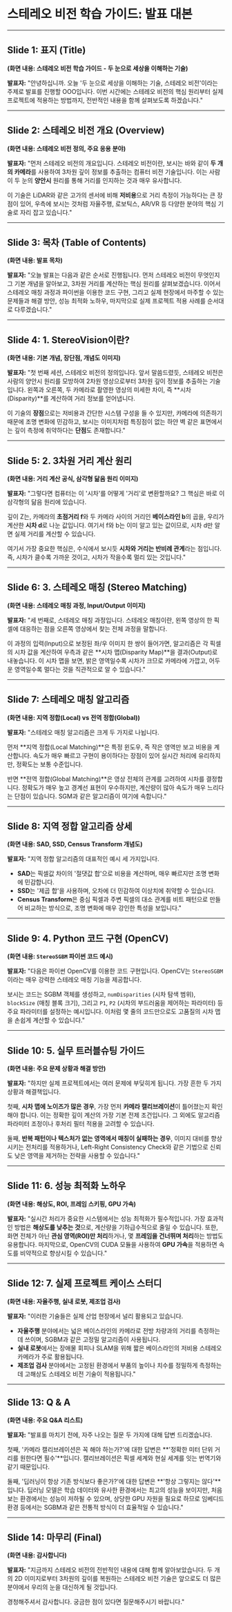 # 스테레오 비전 학습 가이드: 발표 대본

---

## Slide 1: 표지 (Title)

**(화면 내용: 스테레오 비전 학습 가이드 - 두 눈으로 세상을 이해하는 기술)**

**발표자:**
"안녕하십니까. 오늘 '두 눈으로 세상을 이해하는 기술, 스테레오 비전'이라는 주제로 발표를 진행할 OOO입니다. 이번 시간에는 스테레오 비전의 핵심 원리부터 실제 프로젝트에 적용하는 방법까지, 전반적인 내용을 함께 살펴보도록 하겠습니다."

---

## Slide 2: 스테레오 비전 개요 (Overview)

**(화면 내용: 스테레오 비전 정의, 주요 응용 분야)**

**발표자:**
"먼저 스테레오 비전의 개요입니다. 스테레오 비전이란, 보시는 바와 같이 **두 개의 카메라**를 사용하여 3차원 깊이 정보를 추출하는 컴퓨터 비전 기술입니다. 이는 사람이 두 눈의 **양안시** 원리를 통해 거리를 인지하는 것과 매우 유사합니다.

이 기술은 LiDAR와 같은 고가의 센서에 비해 **저비용**으로 거리 측정이 가능하다는 큰 장점이 있어, 우측에 보시는 것처럼 자율주행, 로보틱스, AR/VR 등 다양한 분야의 핵심 기술로 자리 잡고 있습니다."

---

## Slide 3: 목차 (Table of Contents)

**(화면 내용: 발표 목차)**

**발표자:**
"오늘 발표는 다음과 같은 순서로 진행됩니다. 먼저 스테레오 비전이 무엇인지 그 기본 개념을 알아보고, 3차원 거리를 계산하는 핵심 원리를 살펴보겠습니다. 이어서 스테레오 매칭 과정과 파이썬을 이용한 코드 구현, 그리고 실제 현장에서 마주할 수 있는 문제들과 해결 방안, 성능 최적화 노하우, 마지막으로 실제 프로젝트 적용 사례를 순서대로 다루겠습니다."

---

## Slide 4: 1. StereoVision이란?

**(화면 내용: 기본 개념, 장단점, 개념도 이미지)**

**발표자:**
"첫 번째 세션, 스테레오 비전의 정의입니다. 앞서 말씀드렸듯, 스테레오 비전은 사람의 양안시 원리를 모방하여 2차원 영상으로부터 3차원 깊이 정보를 추출하는 기술입니다. 왼쪽과 오른쪽, 두 카메라로 촬영한 영상의 미세한 차이, 즉 **시차(Disparity)**를 계산하여 거리 정보를 얻어냅니다.

이 기술의 **장점**으로는 저비용과 간단한 시스템 구성을 들 수 있지만, 카메라에 의존하기 때문에 조명 변화에 민감하고, 보시는 이미지처럼 특징점이 없는 하얀 벽 같은 표면에서는 깊이 측정에 취약하다는 **단점**도 존재합니다."

---

## Slide 5: 2. 3차원 거리 계산 원리

**(화면 내용: 거리 계산 공식, 삼각형 닮음 원리 이미지)**

**발표자:**
"그렇다면 컴퓨터는 이 '시차'를 어떻게 '거리'로 변환할까요? 그 핵심은 바로 이 삼각형의 닮음 원리에 있습니다.

깊이 Z는, 카메라의 **초점거리 f**와 두 카메라 사이의 거리인 **베이스라인 b**의 곱을, 우리가 계산한 **시차 d**로 나눈 값입니다. 여기서 f와 b는 이미 알고 있는 값이므로, 시차 d만 알면 실제 거리를 계산할 수 있습니다.

여기서 가장 중요한 핵심은, 수식에서 보시듯 **시차와 거리는 반비례 관계**라는 점입니다. 즉, 시차가 클수록 가까운 것이고, 시차가 작을수록 멀리 있는 것입니다."

---

## Slide 6: 3. 스테레오 매칭 (Stereo Matching)

**(화면 내용: 스테레오 매칭 과정, Input/Output 이미지)**

**발표자:**
"세 번째로, 스테레오 매칭 과정입니다. 스테레오 매칭이란, 왼쪽 영상의 한 픽셀에 대응하는 점을 오른쪽 영상에서 찾는 전체 과정을 말합니다.

이 과정의 입력(Input)으로 보정된 좌/우 이미지 한 쌍이 들어가면, 알고리즘은 각 픽셀의 시차 값을 계산하여 우측과 같은 **시차 맵(Disparity Map)**을 결과(Output)로 내놓습니다. 이 시차 맵을 보면, 밝은 영역일수록 시차가 크므로 카메라에 가깝고, 어두운 영역일수록 멀다는 것을 직관적으로 알 수 있습니다."

---

## Slide 7: 스테레오 매칭 알고리즘

**(화면 내용: 지역 정합(Local) vs 전역 정합(Global))**

**발표자:**
"스테레오 매칭 알고리즘은 크게 두 가지로 나뉩니다.

먼저 **지역 정합(Local Matching)**은 특정 윈도우, 즉 작은 영역만 보고 비용을 계산합니다. 속도가 매우 빠르고 구현이 용이하다는 장점이 있어 실시간 처리에 유리하지만, 정확도는 보통 수준입니다.

반면 **전역 정합(Global Matching)**은 영상 전체의 관계를 고려하여 시차를 결정합니다. 정확도가 매우 높고 경계선 표현이 우수하지만, 계산량이 많아 속도가 매우 느리다는 단점이 있습니다. SGM과 같은 알고리즘이 여기에 속합니다."

---

## Slide 8: 지역 정합 알고리즘 상세

**(화면 내용: SAD, SSD, Census Transform 개념도)**

**발표자:**
"지역 정합 알고리즘의 대표적인 예시 세 가지입니다.
- **SAD**는 픽셀값 차이의 '절댓값 합'으로 비용을 계산하며, 매우 빠르지만 조명 변화에 민감합니다.
- **SSD**는 '제곱 합'을 사용하며, 오차에 더 민감하여 이상치에 취약할 수 있습니다.
- **Census Transform**은 중심 픽셀과 주변 픽셀의 대소 관계를 비트 패턴으로 만들어 비교하는 방식으로, 조명 변화에 매우 강인한 특성을 보입니다."

---

## Slide 9: 4. Python 코드 구현 (OpenCV)

**(화면 내용: `StereoSGBM` 파이썬 코드 예시)**

**발표자:**
"다음은 파이썬 OpenCV를 이용한 코드 구현입니다. OpenCV는 `StereoSGBM`이라는 매우 강력한 스테레오 매칭 기능을 제공합니다.

보시는 코드는 SGBM 객체를 생성하고, `numDisparities` (시차 탐색 범위), `blockSize` (매칭 블록 크기), 그리고 `P1`, `P2` (시차의 부드러움을 제어하는 파라미터) 등 주요 파라미터를 설정하는 예시입니다. 이처럼 몇 줄의 코드만으로도 고품질의 시차 맵을 손쉽게 계산할 수 있습니다."

---

## Slide 10: 5. 실무 트러블슈팅 가이드

**(화면 내용: 주요 문제 상황과 해결 방안)**

**발표자:**
"하지만 실제 프로젝트에서는 여러 문제에 부딪히게 됩니다. 가장 흔한 두 가지 상황과 해결책입니다.

첫째, **시차 맵에 노이즈가 많은 경우**, 가장 먼저 **카메라 캘리브레이션**이 틀어졌는지 확인해야 합니다. 이는 정확한 깊이 계산의 가장 기본 전제 조건입니다. 그 외에도 알고리즘 파라미터 조정이나 후처리 필터 적용을 고려할 수 있습니다.

둘째, **반복 패턴이나 텍스처가 없는 영역에서 매칭이 실패하는 경우**, 이미지 대비를 향상시키는 전처리를 적용하거나, Left-Right Consistency Check와 같은 기법으로 신뢰도 낮은 영역을 제거하는 전략을 사용할 수 있습니다."

---

## Slide 11: 6. 성능 최적화 노하우

**(화면 내용: 해상도, ROI, 프레임 스키핑, GPU 가속)**

**발표자:**
"실시간 처리가 중요한 시스템에서는 성능 최적화가 필수적입니다.
가장 효과적인 방법은 **해상도를 낮추는 것**으로, 계산량을 기하급수적으로 줄일 수 있습니다. 또한, 화면 전체가 아닌 **관심 영역(ROI)만 처리**하거나, 몇 **프레임을 건너뛰며 처리**하는 방법도 유용합니다. 마지막으로, OpenCV의 CUDA 모듈을 사용하여 **GPU 가속**을 적용하면 속도를 비약적으로 향상시킬 수 있습니다."

---

## Slide 12: 7. 실제 프로젝트 케이스 스터디

**(화면 내용: 자율주행, 실내 로봇, 제조업 검사)**

**발표자:**
"이러한 기술들은 실제 산업 현장에서 널리 활용되고 있습니다.
- **자율주행** 분야에서는 넓은 베이스라인의 카메라로 전방 차량과의 거리를 측정하는 데 쓰이며, SGBM과 같은 고정밀 알고리즘이 사용됩니다.
- **실내 로봇**에서는 장애물 회피나 SLAM을 위해 짧은 베이스라인의 저비용 스테레오 카메라가 주로 활용됩니다.
- **제조업 검사** 분야에서는 고정된 환경에서 부품의 높이나 치수를 정밀하게 측정하는 데 고해상도 스테레오 비전 기술이 적용됩니다."

---

## Slide 13: Q & A

**(화면 내용: 주요 Q&A 리스트)**

**발표자:**
"발표를 마치기 전에, 자주 나오는 질문 두 가지에 대해 답변 드리겠습니다.

첫째, '카메라 캘리브레이션은 꼭 해야 하는가?'에 대한 답변은 **'정확한 미터 단위 거리를 원한다면 필수'**입니다. 캘리브레이션은 픽셀 세계와 현실 세계를 잇는 번역기와 같기 때문입니다.

둘째, '딥러닝이 항상 기존 방식보다 좋은가?'에 대한 답변은 **'항상 그렇지는 않다'**입니다. 딥러닝 모델은 학습 데이터와 유사한 환경에서는 최고의 성능을 보이지만, 처음 보는 환경에서는 성능이 저하될 수 있으며, 상당한 GPU 자원을 필요로 하므로 임베디드 환경 등에서는 SGBM과 같은 전통적 방식이 더 효율적일 수 있습니다."

---

## Slide 14: 마무리 (Final)

**(화면 내용: 감사합니다)**

**발표자:**
"지금까지 스테레오 비전의 전반적인 내용에 대해 함께 알아보았습니다. 두 개의 2D 이미지로부터 3차원의 깊이를 복원하는 스테레오 비전 기술은 앞으로도 더 많은 분야에서 우리의 눈을 대신하게 될 것입니다.

경청해주셔서 감사합니다. 궁금한 점이 있다면 질문해주시기 바랍니다." 
